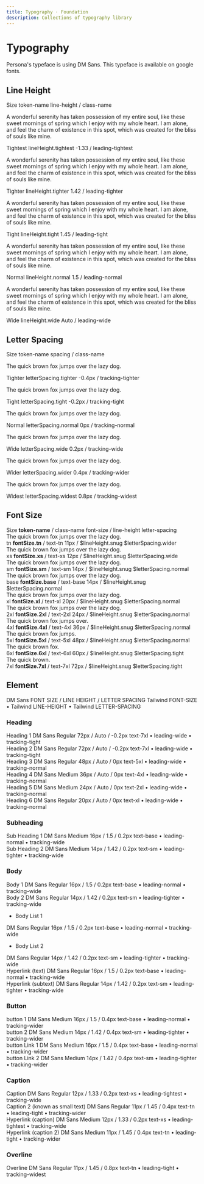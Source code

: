 ```yaml
---
title: Typography · Foundation
description: Collections of typography library
---
```


<script setup>
  import pCaption from '../../components/caption/Caption.vue'
  import pHeading from '../../components/heading/Heading.vue'
  import pSubheading from '../../components/subheading/Subheading.vue'
  import pText from '../../components/text/Text.vue'
  import { ref, computed } from "vue-demi"
</script>

# Typography

<div class="flex">
  <div class="w-2/3">
    <div class="pb-8 pt-20 space-y-1">
      Persona's typeface is using DM Sans. This typeface is available on google fonts.
    </div>    
  </div>
</div>

## Line Height
<div class="pb-8 pt-20 space-y-1">
  <p-heading element="h5" class="mb-0">Size</p-heading>
  <p-caption class="!text-lightblue-50">token-name</p-caption>
  <p-caption class="!text-subtle">line-height / class-name</p-caption>
</div>

<div class="grid grid-cols-1 gap-y-8 mt-8">
  <div class="w-full">
    <p class="text-xl text-muted lh-tightest leading-tightest">
      A wonderful serenity has taken possession of my entire soul, like these sweet mornings of spring which I enjoy with my whole heart. I am alone, and feel the charm of existence in this spot, which was created for the bliss of souls like mine.
    </p>
    <p-heading element="h6" class="!text-default mt-2 !text-base">Tightest</p-heading>
    <p-caption class="!text-lightblue-50 my-1">lineHeight.tightest</p-caption>
    <p-caption class="!text-subtle">-1.33 / leading-tightest</p-caption>
  </div>
  <div class="w-full">
    <p class="text-xl text-muted lh-tighter leading-tighter">
      A wonderful serenity has taken possession of my entire soul, like these sweet mornings of spring which I enjoy with my whole heart. I am alone, and feel the charm of existence in this spot, which was created for the bliss of souls like mine.
    </p>
    <p-heading element="h6" class="!text-default mt-2 !text-base">Tighter</p-heading>
    <p-caption class="!text-lightblue-50 my-1">lineHeight.tighter</p-caption>
    <p-caption class="!text-subtle">1.42 / leading-tighter</p-caption>
  </div>
  <div class="w-full">
    <p class="text-xl text-muted lh-tight leading-tight">
      A wonderful serenity has taken possession of my entire soul, like these sweet mornings of spring which I enjoy with my whole heart. I am alone, and feel the charm of existence in this spot, which was created for the bliss of souls like mine.
    </p>
    <p-heading element="h6" class="!text-default mt-2 !text-base">Tight</p-heading>
    <p-caption class="!text-lightblue-50 my-1">lineHeight.tight</p-caption>
    <p-caption class="!text-subtle" weight="bold">1.45 / leading-tight</p-caption>
  </div>
  <div class="w-full">
    <p class="text-xl text-muted lh-normal leading-normal">
      A wonderful serenity has taken possession of my entire soul, like these sweet mornings of spring which I enjoy with my whole heart. I am alone, and feel the charm of existence in this spot, which was created for the bliss of souls like mine.
    </p>
    <p-heading element="h6" class="!text-default mt-2 !text-base">Normal</p-heading>
    <p-caption class="!text-lightblue-50 my-1">lineHeight.normal</p-caption>
    <p-caption class="!text-subtle" weight="bold">1.5 / leading-normal</p-caption>
  </div>
  <div class="w-full">
    <p class="text-xl text-muted lh-wide leading-wide">
      A wonderful serenity has taken possession of my entire soul, like these sweet mornings of spring which I enjoy with my whole heart. I am alone, and feel the charm of existence in this spot, which was created for the bliss of souls like mine.
    </p>
    <p-heading element="h6" class="!text-default mt-2 !text-base">Wide</p-heading>
    <p-caption class="!text-lightblue-50 my-1">lineHeight.wide</p-caption>
    <p-caption class="!text-subtle" weight="bold">Auto / leading-wide</p-caption>
  </div>
</div>

## Letter Spacing

<div class="pb-8 pt-20 space-y-1">
  <p-heading element="h5" class="mb-0">Size</p-heading>
  <p-caption class="!text-lightblue-50">token-name</p-caption>
  <p-caption class="!text-subtle">spacing / class-name</p-caption>
</div>

<div class="grid grid-cols-1 gap-y-8 mt-8">
  <div class="w-full">
    <p class="font-bold text-xl text-muted tracking-tighter">The quick brown fox jumps over the lazy dog.</p>
    <p-heading element="h6" class="!text-default mt-2 !text-base">Tighter</p-heading>
    <p-caption class="!text-lightblue-50 my-1">letterSpacing.tighter</p-caption>
    <p-caption class="!text-subtle">-0.4px / tracking-tighter</p-caption>
  </div>
  <div class="w-full">
    <p class="font-bold text-xl text-muted tracking-tight">The quick brown fox jumps over the lazy dog.</p>
    <p-heading element="h6" class="!text-default mt-2 !text-base">Tight</p-heading>
    <p-caption class="!text-lightblue-50 my-1">letterSpacing.tight</p-caption>
    <p-caption class="!text-subtle">-0.2px / tracking-tight</p-caption>
  </div>
  <div class="w-full">
    <p class="font-bold text-xl text-muted tracking-normal">The quick brown fox jumps over the lazy dog.</p>
    <p-heading element="h6" class="!text-default mt-2 !text-base">Normal</p-heading>
    <p-caption class="!text-lightblue-50 my-1">letterSpacing.normal</p-caption>
    <p-caption class="!text-subtle" weight="bold">0px / tracking-normal</p-caption>
  </div>
  <div class="w-full">
    <p class="font-bold text-xl text-muted tracking-wide">The quick brown fox jumps over the lazy dog.</p>
    <p-heading element="h6" class="!text-default mt-2 !text-base">Wide</p-heading>
    <p-caption class="!text-lightblue-50 my-1">letterSpacing.wide</p-caption>
    <p-caption class="!text-subtle" weight="bold">0.2px / tracking-wide</p-caption>
  </div>
  <div class="w-full">
    <p class="font-bold text-xl text-muted tracking-wider">The quick brown fox jumps over the lazy dog.</p>
    <p-heading element="h6" class="!text-default mt-2 !text-base">Wider</p-heading>
    <p-caption class="!text-lightblue-50 my-1">letterSpacing.wider</p-caption>
    <p-caption class="!text-subtle" weight="bold">0.4px / tracking-wider</p-caption>
  </div>
  <div class="w-full">
    <p class="font-bold text-xl text-muted tracking-widest">The quick brown fox jumps over the lazy dog.</p>
    <p-heading element="h6" class="!text-default mt-2 !text-base">Widest</p-heading>
    <p-caption class="!text-lightblue-50 my-1">letterSpacing.widest</p-caption>
    <p-caption class="!text-subtle" weight="bold">0.8px / tracking-widest</p-caption>
  </div>
</div>

## Font Size

<div class="pb-8 pt-20 space-y-1">
  <p-heading element="h5" class="mb-0">Size</p-heading>
  <p-caption class="!text-subtle"><strong class="!text-lightblue-50">token-name</strong> / class-name</p-caption>
  <p-caption class="!text-subtle" weight="bold">font-size / line-height</p-caption>
  <p-caption class="!text-subtle">letter-spacing</p-caption>
</div>

<div class="grid grid-cols-1 gap-y-8 mt-8">
  <div class="w-full">
    <div class="font-bold text-tn text-muted py-4">The quick brown fox jumps over the lazy dog.</div>
    <p-heading element="h6" class="!text-default my-2 !text-base">tn</p-heading>
    <p-caption class="!text-subtle"><strong class="!text-lightblue-50">fontSize.tn</strong> / text-tn</p-caption>
    <p-caption class="!text-subtle my-1" weight="bold">11px / $lineHeight.snug</p-caption>
    <p-caption class="!text-subtle">$letterSpacing.wider</p-caption>
  </div>
  <div class="w-full">
    <div class="font-bold text-xs text-muted py-4">The quick brown fox jumps over the lazy dog.</div>
    <p-heading element="h6" class="!text-default my-2 !text-base">xs</p-heading>
    <p-caption class="!text-subtle"><strong class="!text-lightblue-50">fontSize.xs</strong> / text-xs</p-caption>
    <p-caption class="!text-subtle my-1" weight="bold">12px / $lineHeight.snug</p-caption>
    <p-caption class="!text-subtle">$letterSpacing.wide</p-caption>
  </div>
  <div class="w-full">
    <div class="font-bold text-sm text-muted py-4">The quick brown fox jumps over the lazy dog.</div>
    <p-heading element="h6" class="!text-default my-2 !text-base">sm</p-heading>
    <p-caption class="!text-subtle"><strong class="!text-lightblue-50">fontSize.sm</strong> / text-sm</p-caption>
    <p-caption class="!text-subtle my-1" weight="bold">14px / $lineHeight.snug</p-caption>
    <p-caption class="!text-subtle">$letterSpacing.normal</p-caption>
  </div>
  <div class="w-full">
    <div class="font-bold text-base text-muted py-4">The quick brown fox jumps over the lazy dog.</div>
    <p-heading element="h6" class="!text-default my-2 !text-base">base</p-heading>
    <p-caption class="!text-subtle"><strong class="!text-lightblue-50">fontSize.base</strong> / text-base</p-caption>
    <p-caption class="!text-subtle my-1" weight="bold">14px / $lineHeight.snug</p-caption>
    <p-caption class="!text-subtle">$letterSpacing.normal</p-caption>
  </div>
  <div class="w-full">
    <div class="font-bold text-xl text-muted py-4">The quick brown fox jumps over the lazy dog.</div>
    <p-heading element="h6" class="!text-default my-2 !text-base">xl</p-heading>
    <p-caption class="!text-subtle"><strong class="!text-lightblue-50">fontSize.xl</strong> / text-xl</p-caption>
    <p-caption class="!text-subtle my-1" weight="bold">20px / $lineHeight.snug</p-caption>
    <p-caption class="!text-subtle">$letterSpacing.normal</p-caption>
  </div>
  <div class="w-full">
    <div class="font-bold text-2xl text-muted py-4">The quick brown fox jumps over the lazy dog.</div>
    <p-heading element="h6" class="!text-default my-2 !text-base">2xl</p-heading>
    <p-caption class="!text-subtle"><strong class="!text-lightblue-50">fontSize.2xl</strong> / text-2xl</p-caption>
    <p-caption class="!text-subtle my-1" weight="bold">24px / $lineHeight.snug</p-caption>
    <p-caption class="!text-subtle">$letterSpacing.normal</p-caption>
  </div>
  <div class="w-full">
    <div class="font-bold text-4xl text-muted py-4">The quick brown fox jumps over.</div>
    <p-heading element="h6" class="!text-default my-2 !text-base">4xl</p-heading>
    <p-caption class="!text-subtle"><strong class="!text-lightblue-50">fontSize.4xl</strong> / text-4xl</p-caption>
    <p-caption class="!text-subtle my-1" weight="bold">36px / $lineHeight.snug</p-caption>
    <p-caption class="!text-subtle">$letterSpacing.normal</p-caption>
  </div>
  <div class="w-full">
    <div class="font-bold text-5xl text-muted py-4">The quick brown fox jumps.</div>
    <p-heading element="h6" class="!text-default my-2 !text-base">5xl</p-heading>
    <p-caption class="!text-subtle"><strong class="!text-lightblue-50">fontSize.5xl</strong> / text-5xl</p-caption>
    <p-caption class="!text-subtle my-1" weight="bold">48px / $lineHeight.snug</p-caption>
    <p-caption class="!text-subtle">$letterSpacing.normal</p-caption>
  </div>
  <div class="w-full">
    <div class="font-bold text-6xl text-muted py-4">The quick brown fox.</div>
    <p-heading element="h6" class="!text-default my-2 !text-base">6xl</p-heading>
    <p-caption class="!text-subtle"><strong class="!text-lightblue-50">fontSize.6xl</strong> / text-6xl</p-caption>
    <p-caption class="!text-subtle my-1" weight="bold">60px / $lineHeight.snug</p-caption>
    <p-caption class="!text-subtle">$letterSpacing.tight</p-caption>
  </div>
  <div class="w-full">
    <div class="font-bold text-7xl text-muted py-4">The quick brown.</div>
    <p-heading element="h6" class="!text-default my-2 !text-base">7xl</p-heading>
    <p-caption class="!text-subtle"><strong class="!text-lightblue-50">fontSize.7xl</strong> / text-7xl</p-caption>
    <p-caption class="!text-subtle my-1" weight="bold">72px / $lineHeight.snug</p-caption>
    <p-caption class="!text-subtle">$letterSpacing.tight</p-caption>
  </div>
</div>

## Element

<div class="flex">
  <div class="w-2/3">
    <div class="pb-8 pt-20 space-y-1">
      <p-heading element="h4">DM Sans</p-heading>
      <p-caption class="!text-default" weight="bold">FONT SIZE / LINE HEIGHT / LETTER SPACING</p-caption>
      <p-caption><span class="!text-lightblue-50">Tailwind FONT-SIZE</span> • Tailwind LINE-HEIGHT • Tailwind LETTER-SPACING</p-caption>
    </div>    
  </div>
</div>

### Heading

<div class="grid grid-cols-1 gap-y-8 py-8">
  <div class="w-full">
    <p-heading class="!text-default py-4" element="h1">Heading 1</p-heading>
    <p-caption weight="bold" class="mt-2">DM Sans Regular</p-caption>
    <p-caption class="my-1">72px / Auto / -0.2px</p-caption>
    <p-caption><span class="!text-lightblue-50">text-7xl</span> • leading-wide • tracking-tight</p-caption>
  </div>
  <div class="w-full">
    <p-heading class="!text-default py-4" element="h2">Heading 2</p-heading>
    <p-caption weight="bold" class="mt-2">DM Sans Regular</p-caption>
    <p-caption class="my-1">72px / Auto / -0.2px</p-caption>
    <p-caption><span class="!text-lightblue-50">text-7xl</span> • leading-wide • tracking-tight</p-caption>
  </div>
  <div class="w-full">
    <p-heading class="!text-default py-4" element="h3">Heading 3</p-heading>
    <p-caption weight="bold" class="mt-2">DM Sans Regular</p-caption>
    <p-caption class="my-1">48px / Auto / 0px</p-caption>
    <p-caption><span class="!text-lightblue-50">text-5xl</span> • leading-wide • tracking-normal</p-caption>
  </div>
  <div class="w-full">
    <p-heading class="!text-default py-4" element="h4">Heading 4</p-heading>
    <p-caption weight="bold" class="mt-2">DM Sans Medium</p-caption>
    <p-caption class="my-1">36px / Auto / 0px</p-caption>
    <p-caption><span class="!text-lightblue-50">text-4xl</span> • leading-wide • tracking-normal</p-caption>
  </div>
  <div class="w-full">
    <p-heading class="!text-default py-4" element="h5" weight="medium">Heading 5</p-heading>
    <p-caption weight="bold" class="mt-2">DM Sans Medium</p-caption>
    <p-caption class="my-1">24px / Auto / 0px</p-caption>
    <p-caption><span class="!text-lightblue-50">text-2xl</span> • leading-wide • tracking-normal</p-caption>
  </div>
  <div class="w-full">
    <p-heading class="!text-default py-4" element="h6" weight="medium">Heading 6</p-heading>
    <p-caption weight="bold" class="mt-2">DM Sans Regular</p-caption>
    <p-caption class="my-1">20px / Auto / 0px</p-caption>
    <p-caption><span class="!text-lightblue-50">text-xl</span> • leading-wide • tracking-normal</p-caption>
  </div>
</div>

### Subheading

<div class="grid grid-cols-1 gap-y-8 py-8">
  <div class="w-full">
    <p-subheading class="!text-default py-4" size="md" weight="medium">Sub Heading 1</p-subheading>
    <p-caption weight="bold" class="mt-2">DM Sans Medium</p-caption>
    <p-caption class="my-1">16px / 1.5 / 0.2px</p-caption>
    <p-caption><span class="!text-lightblue-50">text-base</span> • leading-normal • tracking-wide</p-caption>
  </div>
  <div class="w-full">
    <p-subheading class="!text-default py-4" size="sm" weight="medium">Sub Heading 2</p-subheading>
    <p-caption weight="bold" class="mt-2">DM Sans Medium</p-caption>
    <p-caption class="my-1">14px / 1.42 / 0.2px</p-caption>
    <p-caption><span class="!text-lightblue-50">text-sm</span> • leading-tighter • tracking-wide</p-caption>
  </div>
</div>

### Body

<div class="grid grid-cols-1 gap-y-8 py-8">
  <div class="w-full">
    <p-text class="!text-default block py-4" variant="body">Body 1</p-text>
    <p-caption weight="bold" class="mt-2">DM Sans Regular</p-caption>
    <p-caption class="my-1">16px / 1.5 / 0.2px</p-caption>
    <p-caption><span class="!text-lightblue-50">text-base</span> • leading-normal • tracking-wide</p-caption>
  </div>
  <div class="w-full">
    <p-text class="!text-default block py-4" variant="body2">Body 2</p-text>
    <p-caption weight="bold" class="mt-2">DM Sans Regular</p-caption>
    <p-caption class="my-1">14px / 1.42 / 0.2px</p-caption>
    <p-caption><span class="!text-lightblue-50">text-sm</span> • leading-tighter • tracking-wide</p-caption>
  </div>
  <div class="w-full">
    <ul class="!my-0 py-4">
      <li><p-text class="!text-default" variant="body">Body List 1</p-text></li>
    </ul>
    <p-caption weight="bold" class="mt-2">DM Sans Regular</p-caption>
    <p-caption class="my-1">16px / 1.5 / 0.2px</p-caption>
    <p-caption><span class="!text-lightblue-50">text-base</span> • leading-normal • tracking-wide</p-caption>
  </div>
  <div class="w-full">
    <ul class="!my-0 py-4">
      <li><p-text class="!text-default" variant="body2">Body List 2</p-text></li>
    </ul>
    <p-caption weight="bold" class="mt-2">DM Sans Regular</p-caption>
    <p-caption class="my-1">14px / 1.42 / 0.2px</p-caption>
    <p-caption><span class="!text-lightblue-50">text-sm</span> • leading-tighter • tracking-wide</p-caption>
  </div>
  <div class="w-full">
    <p-text class="!text-default block py-4" variant="body" hyperlink>Hyperlink (text)</p-text>
    <p-caption weight="bold" class="mt-2">DM Sans Regular</p-caption>
    <p-caption class="my-1">16px / 1.5 / 0.2px</p-caption>
    <p-caption><span class="!text-lightblue-50">text-base</span> • leading-normal • tracking-wide</p-caption>
  </div>
  <div class="w-full">
    <p-text class="!text-default block py-4" variant="body2" hyperlink>Hyperlink (subtext)</p-text>
    <p-caption weight="bold" class="mt-2">DM Sans Regular</p-caption>
    <p-caption class="my-1">14px / 1.42 / 0.2px</p-caption>
    <p-caption><span class="!text-lightblue-50">text-sm</span> • leading-tighter • tracking-wide</p-caption>
  </div>
</div>

### Button
<div class="grid grid-cols-1 gap-y-8 py-8">
  <div class="w-full">
    <p-text class="!text-default py-4" variant="btn">button 1</p-text>
    <p-caption weight="bold" class="mt-2">DM Sans Medium</p-caption>
    <p-caption class="my-1">16px / 1.5 / 0.4px</p-caption>
    <p-caption><span class="!text-lightblue-50">text-base</span> • leading-normal • tracking-wider</p-caption>
  </div>
  <div class="w-full">
    <p-text class="!text-default py-4" variant="btn2">button 2</p-text>
    <p-caption weight="bold" class="mt-2">DM Sans Medium</p-caption>
    <p-caption class="my-1">14px / 1.42 / 0.4px</p-caption>
    <p-caption><span class="!text-lightblue-50">text-sm</span> • leading-tighter • tracking-wider</p-caption>
  </div>
  <div class="w-full">
    <p-text class="!text-default py-4" variant="btn" hyperlink>button Link 1</p-text>
    <p-caption weight="bold" class="mt-2">DM Sans Medium</p-caption>
    <p-caption class="my-1">16px / 1.5 / 0.4px</p-caption>
    <p-caption><span class="!text-lightblue-50">text-base</span> • leading-normal • tracking-wider</p-caption>
  </div>
  <div class="w-full">
    <p-text class="!text-default py-4" variant="btn2" hyperlink>button Link 2</p-text>
    <p-caption weight="bold" class="mt-2">DM Sans Medium</p-caption>
    <p-caption class="my-1">14px / 1.42 / 0.4px</p-caption>
    <p-caption><span class="!text-lightblue-50">text-sm</span> • leading-tighter • tracking-wider</p-caption>
  </div>
</div>

### Caption

<div class="grid grid-cols-1 gap-y-8 py-8">
  <div class="w-full">
    <p-caption class="!text-default py-4" size="xs">Caption</p-caption>
    <p-caption weight="bold" class="mt-2">DM Sans Regular</p-caption>
    <p-caption class="my-1">12px / 1.33 / 0.2px</p-caption>
    <p-caption><span class="!text-lightblue-50">text-xs</span> • leading-tightest • tracking-wide</p-caption>
  </div>
  <div class="w-full">
    <p-caption class="!text-default py-4" size="tn">Caption 2 (known as small text)</p-caption>
    <p-caption weight="bold" class="mt-2">DM Sans Regular</p-caption>
    <p-caption class="my-1">11px / 1.45 / 0.4px</p-caption>
    <p-caption><span class="!text-lightblue-50">text-tn</span> • leading-tight • tracking-wider</p-caption>
  </div>
  <div class="w-full">
    <p-text class="!text-default block py-4" variant="caption" hyperlink>Hyperlink (caption)</p-text>
    <p-caption weight="bold" class="mt-2">DM Sans Medium</p-caption>
    <p-caption class="my-1">12px / 1.33 / 0.2px</p-caption>
    <p-caption><span class="!text-lightblue-50">text-xs</span> • leading-tightest • tracking-wide</p-caption>
  </div>
  <div class="w-full">
    <p-text class="!text-default block py-4" variant="caption2" hyperlink>Hyperlink (caption 2)</p-text>
    <p-caption weight="bold" class="mt-2">DM Sans Medium</p-caption>
    <p-caption class="my-1">11px / 1.45 / 0.4px</p-caption>
    <p-caption><span class="!text-lightblue-50">text-tn</span> • leading-tight • tracking-wider</p-caption>
  </div>
</div>

### Overline

<div class="grid grid-cols-1 gap-y-8 py-8">
  <div class="w-full">
    <p-text class="!text-default block py-4" variant="overline">Overline</p-text>
    <p-caption weight="bold" class="mt-2">DM Sans Regular</p-caption>
    <p-caption class="my-1">11px / 1.45 / 0.8px</p-caption>
    <p-caption><span class="!text-lightblue-50">text-tn</span> • leading-tight • tracking-widest</p-caption>
  </div>
</div>
